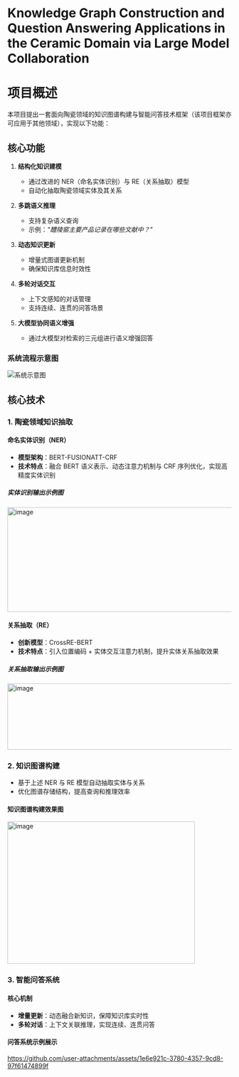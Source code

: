 # Knowledge Graph Construction and Question Answering Applications in the Ceramic Domain via Large Model Collaboration
# 项目概述

本项目提出一套面向陶瓷领域的知识图谱构建与智能问答技术框架（该项目框架亦可应用于其他领域），实现以下功能：

## 核心功能

1. **结构化知识建模**  
   - 通过改进的 NER（命名实体识别）与 RE（关系抽取）模型  
   - 自动化抽取陶瓷领域实体及其关系  

2. **多跳语义推理**  
   - 支持复杂语义查询  
   - 示例：*"醴陵窑主要产品记录在哪些文献中？"*  

3. **动态知识更新**  
   - 增量式图谱更新机制  
   - 确保知识库信息时效性  

4. **多轮对话交互**  
   - 上下文感知的对话管理  
   - 支持连续、连贯的问答场景
5. **大模型协同语义增强**
   - 通过大模型对检索的三元组进行语义增强回答

### 系统流程示意图

![系统示意图](https://github.com/user-attachments/assets/b0ead2ff-5a8b-411b-bb21-65722aec37f6)

## 核心技术

### 1. 陶瓷领域知识抽取

#### 命名实体识别（NER）
- **模型架构**：BERT-FUSIONATT-CRF  
- **技术特点**：融合 BERT 语义表示、动态注意力机制与 CRF 序列优化，实现高精度实体识别
##### 实体识别输出示例图
<img width="1544" height="235" alt="image" src="https://github.com/user-attachments/assets/f50d892b-6c88-4e56-aa35-0119d20bec8c" />

#### 关系抽取（RE）
- **创新模型**：CrossRE-BERT  
- **技术特点**：引入位置编码 + 实体交互注意力机制，提升实体关系抽取效果
##### 关系抽取输出示例图
<img width="1402" height="149" alt="image" src="https://github.com/user-attachments/assets/a47983d9-7e87-4854-b843-d95099b7d895" />

### 2. 知识图谱构建
- 基于上述 NER 与 RE 模型自动抽取实体与关系  
- 优化图谱存储结构，提高查询和推理效率
#### 知识图谱构建效果图
  <img width="421" height="320" alt="image" src="https://github.com/user-attachments/assets/61501dfc-a679-4141-81e6-57c562dd9d66" />

### 3. 智能问答系统

#### 核心机制

- **增量更新**：动态融合新知识，保障知识库实时性  
- **多轮对话**：上下文关联推理，实现连续、连贯问答
#### 问答系统示例展示

https://github.com/user-attachments/assets/1e6e921c-3780-4357-9cd8-97f61474899f






